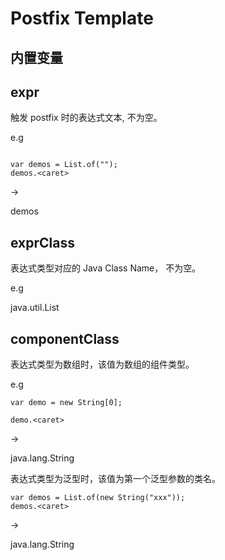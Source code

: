 # Postfix Template

## 内置变量

## expr

触发 postfix 时的表达式文本, 不为空。

e.g

```plain

var demos = List.of("");
demos.<caret>

```

->

demos

## exprClass

表达式类型对应的 Java Class Name， 不为空。

e.g

java.util.List

## componentClass

表达式类型为数组时，该值为数组的组件类型。

e.g

```plain
var demo = new String[0];

demo.<caret>
```

->

java.lang.String

表达式类型为泛型时，该值为第一个泛型参数的类名。

```plain
var demos = List.of(new String("xxx"));
demos.<caret>
```

->

java.lang.String
